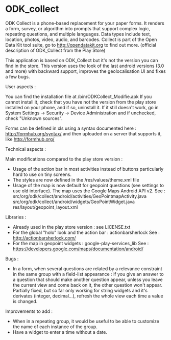 ODK_collect
===========

ODK Collect is a phone-based replacement for your paper forms. It renders a form, survey, or algorithm into prompts that support complex logic, repeating questions, and multiple languages. Data types include text, location, photos, video, audio, and barcodes. Collect is part of the Open Data Kit tool suite, go to http://opendatakit.org to find out more.
(official description of ODK_Collect from the Play Store)

This application is based on ODK_Collect but it's not the version you can find in the store. This version uses the look of the last android versions (3.0 and more) with backward support, improves the geolocalisation UI and fixes a few bugs.

User aspects : 

You can find the installation file at /bin/ODKCollect_Modifie.apk
If you cannot install it, check that you have not the version from the play store installed on your phone, and if so, uninstall it. If it still doesn't work, go in System Settings -> Security -> Device Administration and if unchecked, check "Unknown sources".

Forms can be defined in xls using a syntax documented here : http://formhub.org/syntax/ and then uploaded on a server that supports it, like http://formhub.org/


Technical aspects : 

Main modifications compared to the play store version : 
 - Usage of the action bar in most activities instead of buttons particularly hard to use on tiny screens.
 - The styles are now defined in the /res/values/theme.xml file
 - Usage of the map is now default for geopoint questions (see settings to use old interface). The map uses the Google Maps Android API v2. See : 
		src/org/odk/collect/android/activities/GeoPointmapActivity.java
		src/org/odk/collect/android/widgets/GeoPointWidget.java
		res/layout/geopoint_layout.xml

Libraries : 
 - Already used in the play store version : see LICENSE.txt
 - For the global "holo" look and the action bar : actionbarsherlock
See : http://actionbarsherlock.com/
 - For the map in geopoint widgets : google-play-services_lib
See : https://developers.google.com/maps/documentation/android/

Bugs : 
 - In a form, when several questions are related by a relevance constraint in the same group with a field-list appearance : if you give an answer to a question that should make another question appear, unless you leave the current view and come back on it, the other question won't appear. Partially fixed, but so far only working for string widgets and it's derivates (integer, decimal...), refresh the whole view each time a value is changed.

Improvements to add :
 - When in a repeating group, it would be useful to be able to customize the name of each instance of the group.
 - Have a widget to enter a time without a date.


